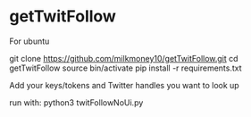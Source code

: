 # getTwitFollow

For ubuntu

git clone https://github.com/milkmoney10/getTwitFollow.git
cd getTwitFollow
source bin/activate
pip install -r requirements.txt

Add your keys/tokens and Twitter handles you want to look up

run with: python3 twitFollowNoUi.py
